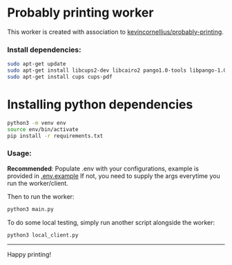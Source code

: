 # Probably printing worker
This worker is created with association to [kevincornellius/probably-printing](https://github.com/kevincornellius/probably-printing).

### Install dependencies:
```sh
sudo apt-get update
sudo apt-get install libcups2-dev libcairo2 pango1.0-tools libpango-1.0-0 libpangocairo-1.0-0 libgdk-pixbuf2.0-0 libffi-dev shared-mime-info fonts-dejavu
sudo apt-get install cups cups-pdf
```

# Installing python dependencies
```sh
python3 -m venv env
source env/bin/activate
pip install -r requirements.txt
```


### Usage:
**Recommended**: Populate .env with your configurations, example is provided in [.env.example](./.env.example)
If not, you need to supply the args everytime you run the worker/client.

Then to run the worker:
```sh
python3 main.py
```

To do some local testing, simply run another script alongside the worker:
```sh
python3 local_client.py
```

---
Happy printing!
